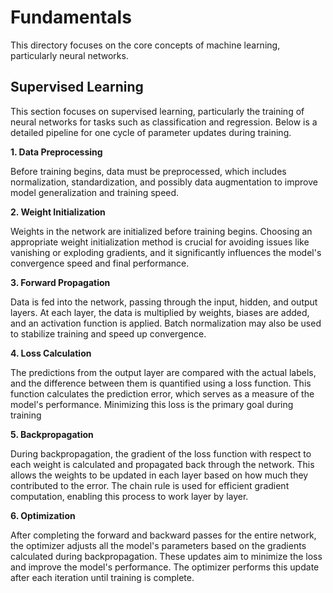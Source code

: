 # Fundamentals

This directory focuses on the core concepts of machine learning, particularly neural networks.

## Supervised Learning

This section focuses on supervised learning, particularly the training of neural networks for tasks such as classification and regression. Below is a detailed pipeline for one cycle of parameter updates during training.

**1. Data Preprocessing**

Before training begins, data must be preprocessed, which includes normalization, standardization, and possibly data augmentation to improve model generalization and training speed.

**2. Weight Initialization**

Weights in the network are initialized before training begins. Choosing an appropriate weight initialization method is crucial for avoiding issues like vanishing or exploding gradients, and it significantly influences the model's convergence speed and final performance.

**3. Forward Propagation**

Data is fed into the network, passing through the input, hidden, and output layers. At each layer, the data is multiplied by weights, biases are added, and an activation function is applied. Batch normalization may also be used to stabilize training and speed up convergence.

**4. Loss Calculation**

The predictions from the output layer are compared with the actual labels, and the difference between them is quantified using a loss function. This function calculates the prediction error, which serves as a measure of the model's performance. Minimizing this loss is the primary goal during training

**5. Backpropagation**

During backpropagation, the gradient of the loss function with respect to each weight is calculated and propagated back through the network. This allows the weights to be updated in each layer based on how much they contributed to the error. The chain rule is used for efficient gradient computation, enabling this process to work layer by layer.

**6. Optimization**

After completing the forward and backward passes for the entire network, the optimizer adjusts all the model's parameters based on the gradients calculated during backpropagation. These updates aim to minimize the loss and improve the model's performance. The optimizer performs this update after each iteration until training is complete.
